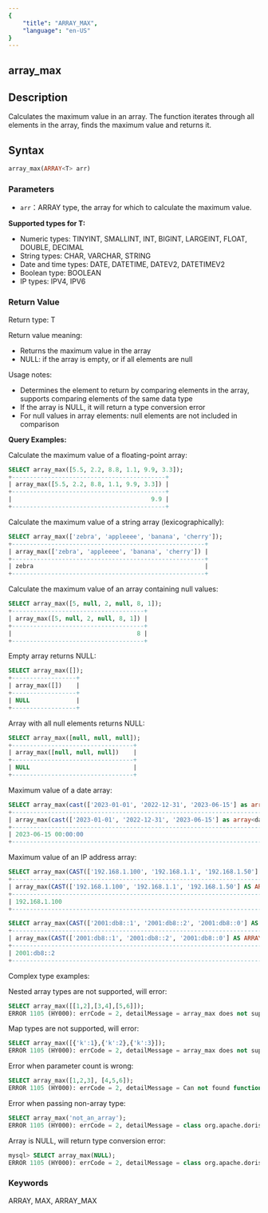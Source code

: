 ```yaml
---
{
    "title": "ARRAY_MAX",
    "language": "en-US"
}
---
```


## array_max

<version since="2.0.0">

</version>

## Description

Calculates the maximum value in an array. The function iterates through all elements in the array, finds the maximum value and returns it.

## Syntax

```sql
array_max(ARRAY<T> arr)
```

### Parameters

- `arr`：ARRAY<T> type, the array for which to calculate the maximum value.

**Supported types for T:**
- Numeric types: TINYINT, SMALLINT, INT, BIGINT, LARGEINT, FLOAT, DOUBLE, DECIMAL
- String types: CHAR, VARCHAR, STRING
- Date and time types: DATE, DATETIME, DATEV2, DATETIMEV2
- Boolean type: BOOLEAN
- IP types: IPV4, IPV6

### Return Value

Return type: T

Return value meaning:
- Returns the maximum value in the array
- NULL: if the array is empty, or if all elements are null

Usage notes:
- Determines the element to return by comparing elements in the array, supports comparing elements of the same data type
- If the array is NULL, it will return a type conversion error
- For null values in array elements: null elements are not included in comparison

**Query Examples:**

Calculate the maximum value of a floating-point array:
```sql
SELECT array_max([5.5, 2.2, 8.8, 1.1, 9.9, 3.3]);
+-------------------------------------------+
| array_max([5.5, 2.2, 8.8, 1.1, 9.9, 3.3]) |
+-------------------------------------------+
|                                       9.9 |
+-------------------------------------------+
```

Calculate the maximum value of a string array (lexicographically):
```sql
SELECT array_max(['zebra', 'appleeee', 'banana', 'cherry']);
+------------------------------------------------------+
| array_max(['zebra', 'appleeee', 'banana', 'cherry']) |
+------------------------------------------------------+
| zebra                                                |
+------------------------------------------------------+
```

Calculate the maximum value of an array containing null values:
```sql
SELECT array_max([5, null, 2, null, 8, 1]);
+-------------------------------------+
| array_max([5, null, 2, null, 8, 1]) |
+-------------------------------------+
|                                   8 |
+-------------------------------------+
```

Empty array returns NULL:
```sql
SELECT array_max([]);
+------------------+
| array_max([])    |
+------------------+
| NULL             |
+------------------+
```

Array with all null elements returns NULL:
```sql
SELECT array_max([null, null, null]);
+----------------------------------+
| array_max([null, null, null])    |
+----------------------------------+
| NULL                             |
+----------------------------------+
```

Maximum value of a date array:
```sql
SELECT array_max(cast(['2023-01-01', '2022-12-31', '2023-06-15'] as array<datetime>));
+--------------------------------------------------------------------------------+
| array_max(cast(['2023-01-01', '2022-12-31', '2023-06-15'] as array<datetime>)) |
+--------------------------------------------------------------------------------+
| 2023-06-15 00:00:00                                                            |
+--------------------------------------------------------------------------------+
```

Maximum value of an IP address array:
```sql
SELECT array_max(CAST(['192.168.1.100', '192.168.1.1', '192.168.1.50'] AS ARRAY<IPV4>));
+----------------------------------------------------------------------------------+
| array_max(CAST(['192.168.1.100', '192.168.1.1', '192.168.1.50'] AS ARRAY<IPV4>)) |
+----------------------------------------------------------------------------------+
| 192.168.1.100                                                                    |
+----------------------------------------------------------------------------------+

SELECT array_max(CAST(['2001:db8::1', '2001:db8::2', '2001:db8::0'] AS ARRAY<IPV6>));
+-------------------------------------------------------------------------------+
| array_max(CAST(['2001:db8::1', '2001:db8::2', '2001:db8::0'] AS ARRAY<IPV6>)) |
+-------------------------------------------------------------------------------+
| 2001:db8::2                                                                   |
+-------------------------------------------------------------------------------+
```

Complex type examples:

Nested array types are not supported, will error:
```sql
SELECT array_max([[1,2],[3,4],[5,6]]);
ERROR 1105 (HY000): errCode = 2, detailMessage = array_max does not support complex types: array_max([[1, 2], [3, 4], [5, 6]])
```

Map types are not supported, will error:
```sql
SELECT array_max([{'k':1},{'k':2},{'k':3}]);
ERROR 1105 (HY000): errCode = 2, detailMessage = array_max does not support complex types: array_max([map('k', 1), map('k', 2), map('k', 3)])
```

Error when parameter count is wrong:
```sql
SELECT array_max([1,2,3], [4,5,6]);
ERROR 1105 (HY000): errCode = 2, detailMessage = Can not found function 'array_max' which has 2 arity. Candidate functions are: [array_max(Expression)]
```

Error when passing non-array type:
```sql
SELECT array_max('not_an_array');
ERROR 1105 (HY000): errCode = 2, detailMessage = class org.apache.doris.nereids.types.VarcharType cannot be cast to class org.apache.doris.nereids.types.ArrayType (org.apache.doris.nereids.types.VarcharType and org.apache.doris.nereids.types.ArrayType are in unnamed module of loader 'app')
```

Array is NULL, will return type conversion error:
```sql
mysql> SELECT array_max(NULL);
ERROR 1105 (HY000): errCode = 2, detailMessage = class org.apache.doris.nereids.types.NullType cannot be cast to class org.apache.doris.nereids.types.ArrayType (org.apache.doris.nereids.types.NullType and org.apache.doris.nereids.types.ArrayType are in unnamed module of loader 'app')
```

### Keywords

ARRAY, MAX, ARRAY_MAX
